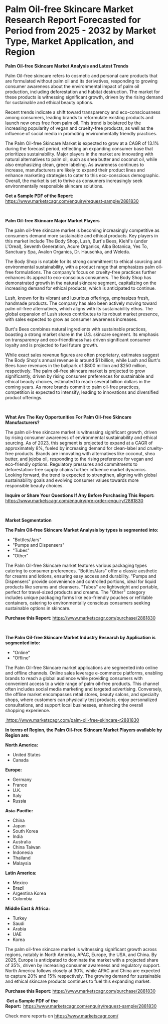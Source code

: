 <p><h1>Palm Oil-free Skincare Market Research Report Forecasted for Period from 2025 -  2032 by Market Type, Market Application, and Region</h1></p><p><strong>Palm Oil-free Skincare Market Analysis and Latest Trends</strong></p>
<p><p>Palm Oil-free skincare refers to cosmetic and personal care products that are formulated without palm oil and its derivatives, responding to growing consumer awareness about the environmental impact of palm oil production, including deforestation and habitat destruction. The market for these products is witnessing significant growth, driven by the rising demand for sustainable and ethical beauty options.</p><p>Recent trends indicate a shift toward transparency and eco-consciousness among consumers, leading brands to reformulate existing products and launch new ones free from palm oil. This trend is bolstered by the increasing popularity of vegan and cruelty-free products, as well as the influence of social media in promoting environmentally friendly practices.</p><p>The Palm Oil-free Skincare Market is expected to grow at a CAGR of 13.1% during the forecast period, reflecting an expanding consumer base that prioritizes sustainability. Major players in the market are innovating with natural alternatives to palm oil, such as shea butter and coconut oil, while also emphasizing clean, green labeling. As awareness continues to increase, manufacturers are likely to expand their product lines and enhance marketing strategies to cater to this eco-conscious demographic. Overall, the market is set to thrive as consumers increasingly seek environmentally responsible skincare solutions.</p></p>
<p><strong>Get a Sample PDF of the Report:&nbsp;</strong> <a href="https://www.marketscagr.com/enquiry/request-sample/2881830?utm_campaign=3127&utm_medium=2&utm_source=Github&utm_content=ia&utm_term=12032025&utm_id=palm-oil-free-skincare">https://www.marketscagr.com/enquiry/request-sample/2881830</a></p>
<p>&nbsp;</p>
<p><strong>Palm Oil-free Skincare Major Market Players</strong></p>
<p><p>The palm oil-free skincare market is becoming increasingly competitive as consumers demand more sustainable and ethical products. Key players in this market include The Body Shop, Lush, Burt's Bees, Kiehl's (under L'Oreal), Seventh Generation, Acure Organics, Alba Botanica, Yes To, Sanctuary Spa, Avalon Organics, Dr. Hauschka, and Weleda.</p><p>The Body Shop is notable for its strong commitment to ethical sourcing and environmental sustainability, with a product range that emphasizes palm oil-free formulations. The company's focus on cruelty-free practices further enhances its appeal to eco-conscious consumers. The Body Shop has demonstrated growth in the natural skincare segment, capitalizing on the increasing demand for ethical products, which is anticipated to continue.</p><p>Lush, known for its vibrant and luxurious offerings, emphasizes fresh, handmade products. The company has also been actively moving toward palm oil-free alternatives, which aligns with its sustainability ethos. The global expansion of Lush stores contributes to its robust market presence, with sales expected to grow as consumer awareness increases.</p><p>Burt's Bees combines natural ingredients with sustainable practices, boasting a strong market share in the U.S. skincare segment. Its emphasis on transparency and eco-friendliness has driven significant consumer loyalty and is projected to fuel future growth.</p><p>While exact sales revenue figures are often proprietary, estimates suggest The Body Shop's annual revenue is around $1 billion, while Lush and Burt's Bees have revenues in the ballpark of $800 million and $250 million, respectively. The palm oil-free skincare market is projected to grow significantly, driven by rising consumer preferences for sustainable and ethical beauty choices, estimated to reach several billion dollars in the coming years. As more brands commit to palm oil-free practices, competition is expected to intensify, leading to innovations and diversified product offerings.</p></p>
<p>&nbsp;</p>
<p><strong>What Are The Key Opportunities For Palm Oil-free Skincare Manufacturers?</strong></p>
<p><p>The palm oil-free skincare market is witnessing significant growth, driven by rising consumer awareness of environmental sustainability and ethical sourcing. As of 2023, this segment is projected to expand at a CAGR of approximately 8%, fueled by increasing demand for clean-label and cruelty-free products. Brands are innovating with alternatives like coconut, shea butter, and jojoba oil, responding to the rising preference for vegan and eco-friendly options. Regulatory pressures and commitments to deforestation-free supply chains further influence market dynamics. Looking forward, the trend is expected to strengthen, aligning with global sustainability goals and evolving consumer values towards more responsible beauty choices.</p></p>
<p><strong>Inquire or Share Your Questions If Any Before Purchasing This Report:</strong> <a href="https://www.marketscagr.com/enquiry/pre-order-enquiry/2881830?utm_campaign=3127&utm_medium=2&utm_source=Github&utm_content=ia&utm_term=12032025&utm_id=palm-oil-free-skincare">https://www.marketscagr.com/enquiry/pre-order-enquiry/2881830</a></p>
<p>&nbsp;</p>
<p><strong>Market Segmentation</strong></p>
<p><strong>The Palm Oil-free Skincare Market Analysis by types is segmented into:</strong></p>
<p><ul><li>"Bottles/Jars"</li><li>"Pumps and Dispensers"</li><li>"Tubes"</li><li>"Other"</li></ul></p>
<p><p>The Palm Oil-free Skincare market features various packaging types catering to consumer preferences. "Bottles/Jars" offer a classic aesthetic for creams and lotions, ensuring easy access and durability. "Pumps and Dispensers" provide convenience and controlled portions, ideal for liquid products like serums and cleansers. "Tubes" are lightweight and portable, perfect for travel-sized products and creams. The "Other" category includes unique packaging forms like eco-friendly pouches or refillable containers, catering to environmentally conscious consumers seeking sustainable options in skincare.</p></p>
<p><strong>Purchase this Report:&nbsp;</strong><a href="https://www.marketscagr.com/purchase/2881830?utm_campaign=3127&utm_medium=2&utm_source=Github&utm_content=ia&utm_term=12032025&utm_id=palm-oil-free-skincare">https://www.marketscagr.com/purchase/2881830</a></p>
<p>&nbsp;</p>
<p><strong>The Palm Oil-free Skincare Market Industry Research by Application is segmented into:</strong></p>
<p><ul><li>"Online"</li><li>"Offline"</li></ul></p>
<p><p>The Palm Oil-free Skincare market applications are segmented into online and offline channels. Online sales leverage e-commerce platforms, enabling brands to reach a global audience while providing consumers with convenient access to a wide range of palm oil-free products. This channel often includes social media marketing and targeted advertising. Conversely, the offline market encompasses retail stores, beauty salons, and specialty shops, where customers can physically test products, enjoy personalized consultations, and support local businesses, enhancing the overall shopping experience.</p></p>
<p><a href="https://www.marketscagr.com/palm-oil-free-skincare-r2881830?utm_campaign=3127&utm_medium=2&utm_source=Github&utm_content=ia&utm_term=12032025&utm_id=palm-oil-free-skincare">&nbsp;https://www.marketscagr.com/palm-oil-free-skincare-r2881830</a></p>
<p><strong>In terms of Region, the Palm Oil-free Skincare Market Players available by Region are:</strong></p>
<p>
    <p> <strong> North America: </strong>
        <ul>
            <li>United States</li>
            <li>Canada</li>
        </ul>
        </p> 
    <p> <strong> Europe: </strong>
        <ul>
            <li>Germany</li>
            <li>France</li>
            <li>U.K.</li>
            <li>Italy</li>
            <li>Russia</li>
        </ul>
        </p> 
    <p> <strong> Asia-Pacific: </strong>
        <ul>
            <li>China</li>
            <li>Japan</li>
            <li>South Korea</li>
            <li>India</li>
            <li>Australia</li>
            <li>China Taiwan</li>
            <li>Indonesia</li>
            <li>Thailand</li>
            <li>Malaysia</li>
        </ul>
        </p> 
    <p> <strong> Latin America: </strong>
        <ul>
            <li>Mexico</li>
            <li>Brazil</li>
            <li>Argentina Korea</li>
            <li>Colombia</li>
        </ul>
        </p> 
    <p> <strong> Middle East & Africa: </strong>
        <ul>
            <li>Turkey</li>
            <li>Saudi</li>
            <li>Arabia</li>
            <li>UAE</li>
            <li>Korea</li>
        </ul>
    </p>
    </p>
<p><p>The palm oil-free skincare market is witnessing significant growth across regions, notably in North America, APAC, Europe, the USA, and China. By 2025, Europe is anticipated to dominate the market with a projected share of 35%, driven by increasing consumer awareness and regulatory support. North America follows closely at 30%, while APAC and China are expected to capture 20% and 15% respectively. The growing demand for sustainable and ethical skincare products continues to fuel this expanding market.</p></p>
<p><strong>Purchase this Report: </strong><a href="https://www.marketscagr.com/purchase/2881830?utm_campaign=3127&utm_medium=2&utm_source=Github&utm_content=ia&utm_term=12032025&utm_id=palm-oil-free-skincare">https://www.marketscagr.com/purchase/2881830</a></p>
<p>&nbsp;<strong>Get a Sample PDF of the Report:&nbsp;&nbsp;</strong><a href="https://www.marketscagr.com/enquiry/request-sample/2881830?utm_campaign=3127&utm_medium=2&utm_source=Github&utm_content=ia&utm_term=12032025&utm_id=palm-oil-free-skincare">https://www.marketscagr.com/enquiry/request-sample/2881830</a></p>
<p><strong></strong></p>
<p>Check more reports on <a href="https://www.marketscagr.com/?utm_campaign=3127&utm_medium=2&utm_source=Github&utm_content=ia&utm_term=12032025&utm_id=palm-oil-free-skincare">https://www.marketscagr.com/</a></p>